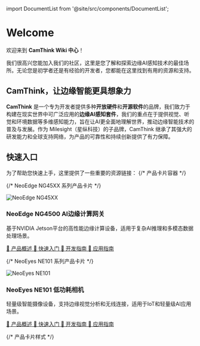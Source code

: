 import DocumentList from '@site/src/components/DocumentList';

# Welcome

欢迎来到 **CamThink Wiki 中心**！

我们很高兴您能加入我们的社区，这里是您了解和探索边缘AI感知技术的最佳场所。无论您是初学者还是有经验的开发者，您都能在这里找到有用的资源和支持。

## CamThink，让边缘智能更具想象力

**CamThink** 是一个专为开发者提供多种**开放硬件**和**开源软件**的品牌，我们致力于构建在现实世界中可广泛应用的**边缘AI感知套件**，我们的重点在于提供视觉、听觉和环境数据等多维感知能力，旨在让AI更全面地理解世界，推动边缘智能技术的普及与发展。作为 Milesight（星纵科技）的子品牌，CamThink 继承了其强大的研发能力和全球支持网络，为产品的可靠性和持续创新提供了有力保障。

## 快速入口
为了帮助您快速上手，这里提供了一些重要的资源链接：
{/* 产品卡片容器 */}
<div className="product-card-container">

  {/* NeoEdge NG45XX 系列产品卡片 */}
  <div className="product-card">
    <div className="product-header">
      <img src="/img/Overview/NG45xx/NG45XX.png" alt="NeoEdge NG45XX" className="product-image"/>
      <h3 className="product-title">NeoEdge NG4500 AI边缘计算网关</h3>
    </div>
    <p className="product-description">
      基于NVIDIA Jetson平台的高性能边缘计算设备，适用于复杂AI推理和多模态数据处理场景。
    </p>
    <div className="product-links">
      <a href="/docs/NeoEdge NG4500 Series/Overview" className="link-item">
        <span className="link-icon">📖</span>
        <span>产品概述</span>
      </a>
      <a href="/docs/NeoEdge NG4500 Series/Quick Start" className="link-item">
        <span className="link-icon">🚀</span>
        <span>快速入门</span>
      </a>
      <a href="/docs/NeoEdge NG4500 Series/NG4500-CB01 Development Board/Dev Guide" className="link-item">
        <span className="link-icon">🔧</span>
        <span>开发指南</span>
      </a>
      <a href="/docs/NeoEdge NG4500 Series/Application Guide/Deepseek-r1" className="link-item">
        <span className="link-icon">📱</span>
        <span>应用指南</span>
      </a>
    </div>
  </div>

  {/* NeoEyes NE101 系列产品卡片 */}
  <div className="product-card">
    <div className="product-header">
      <img src="/img/Overview/NE101/NE101.png" alt="NeoEyes NE101" className="product-image"/>
      <h3 className="product-title">NeoEyes NE101 低功耗相机</h3>
    </div>
    <p className="product-description">
      轻量级智能摄像设备，支持边缘视觉分析和无线连接，适用于IoT和轻量级AI应用场景。
    </p>
    <div className="product-links">
      <a href="/docs/NeoEyes NE101 Series/Overview" className="link-item">
        <span className="link-icon">📖</span>
        <span>产品概述</span>
      </a>
      <a href="/docs/NeoEyes NE101 Series/Quick Start" className="link-item">
        <span className="link-icon">🚀</span>
        <span>快速入门</span>
      </a>
      <a href="/docs/NeoEyes NE101 Series/NE100-MB01 Development Board/Dev Guide" className="link-item">
        <span className="link-icon">🔧</span>
        <span>开发指南</span>
      </a>
      <a href="/docs/NeoEyes NE101 Series/Application Guide/example-uvc" className="link-item">
        <span className="link-icon">📱</span>
        <span>应用指南</span>
      </a>
    </div>
  </div>

</div>

{/* 产品卡片样式 */}
<style>
{`
  .product-card-container {
    display: grid;
    grid-template-columns: repeat(auto-fit, minmax(300px, 1fr));
    gap: 24px;
    margin-bottom: 48px;
  }
  
  .product-card {
    border: 1px solid var(--ifm-border-color);
    border-radius: 12px;
    padding: 24px;
    box-shadow: 0 4px 16px rgba(0, 0, 0, 0.08);
    transition: transform 0.3s ease, box-shadow 0.3s ease;
  }
  
  .product-card:hover {
    transform: translateY(-4px);
    box-shadow: 0 8px 24px rgba(0, 0, 0, 0.12);
  }
  
  .product-header {
    display: flex;
    align-items: center;
    margin-bottom: 16px;
    gap: 16px;
  }
  
  .product-image {
    width: 150px;
    height: 150px;
    object-fit: contain;
    border-radius: 8px;
    padding: 8px;
  }
  
  .product-title {
    margin: 0;
    font-size: 1.5rem;
    font-weight: 600;
  }
  
  .product-description {
    margin: 0 0 16px 0;
    line-height: 1.5;
  }
  
  .product-links {
    display: flex;
    flex-direction: column;
    gap: 8px;
  }
  
  .link-item {
    display: flex;
    align-items: center;
    padding: 10px 12px;
    border-radius: 6px;
    text-decoration: none;
    transition: background-color 0.2s ease;
  }
  
  .link-item:hover {
    background-color: var(--ifm-hover-overlay);
  }
  
  .link-icon {
    margin-right: 10px;
    font-size: 18px;
  }
  
  @media (max-width: 768px) {
    .product-card-container {
      grid-template-columns: 1fr;
    }
  }
`}
</style>